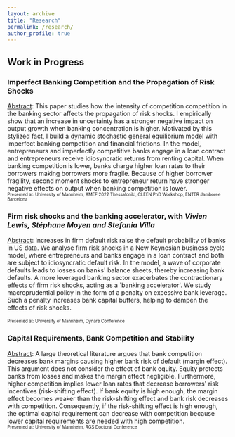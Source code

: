 ```yaml
---
layout: archive
title: "Research"
permalink: /research/
author_profile: true
---
```


## Work in Progress

### Imperfect Banking Competition and the Propagation of Risk Shocks
<ins>Abstract</ins>:       This paper studies how the intensity of competition competition in the banking sector affects the propagation of risk shocks. I empirically show that an increase in uncertainty has a stronger negative impact on output growth when banking concentration is higher. Motivated by this stylized fact, I build a dynamic stochastic general equilibrium model with imperfect banking competition and financial frictions. In the model, entrepreneurs and imperfectly competitive banks engage in a loan contract and entrepreneurs receive idiosyncratic returns from renting capital. When banking competition is lower, banks charge higher loan rates to their borrowers making borrowers more fragile. Because of higher borrower fragility, second moment shocks to entrepreneur return have stronger negative effects on output when banking competition is lower.
<br/>
<sup><sub> Presented at: University of Mannheim, AMEF 2022 Thessaloniki, CLEEN PhD Workshop, ENTER Jamboree Barcelona <sup><sub>

### Firm risk shocks and the banking accelerator, with _Vivien Lewis, Stéphane Moyen and Stefania Villa_
<ins>Abstract</ins>:   Increases in firm default risk raise the default probability of banks in US data. We analyse firm risk shocks in a New Keynesian business cycle model, where entrepreneurs and banks engage in a loan contract and both are subject to idiosyncratic default risk. In the model, a wave of corporate defaults leads to losses on banks' balance sheets, thereby increasing bank defaults. A more leveraged banking sector exacerbates the contractionary effects of firm risk shocks, acting as a `banking accelerator'. We study macroprudential policy in the form of a penalty on excessive bank leverage. Such a penalty increases bank capital buffers, helping to dampen the effects of risk shocks.  
<br/>
<sup><sub>Presented at: University of Mannheim, Dynare Conference <sup><sub>

### Capital Requirements, Bank Competition and Stability
<ins>Abstract</ins>:   A large theoretical literature argues that bank competition decreases bank margins causing higher bank risk of default (margin effect). This argument does not consider the effect of bank equity. Equity protects banks from losses and makes the margin effect negligible. Furthermore, higher competition implies lower loan rates that decrease borrowers' risk incentives (risk-shifting effect). If bank equity is high enough, the margin effect becomes weaker than the risk-shifting effect and bank risk decreases with competition. Consequently, if the risk-shifting effect is high enough, the optimal capital requirement can decrease with competition because lower capital requirements are needed with high competition.
<br/>
<sup><sub> Presented at: University of Mannheim, RGS Doctoral Conference <sup><sub>